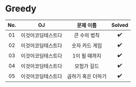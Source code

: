 # Greedy


|          No.          |        OJ        |        문제 이름         |        Solved         |
| :-----: |  :--------: |:---------------------: | :-----: |
| 01 | 이것이코딩테스트다 | 큰 수의 법칙 | ✔️ |
| 02 | 이것이코딩테스트다 | 숫자 카드 게임 | ✔️ |
| 03 | 이것이코딩테스트다 | 1이 될 때까지 | ✔️ |
| 04 | 이것이코딩테스트다 | 모험가 길드 | ✔️ |
| 05 | 이것이코딩테스트다 | 곱하기 혹은 더하기 | ✔️ |